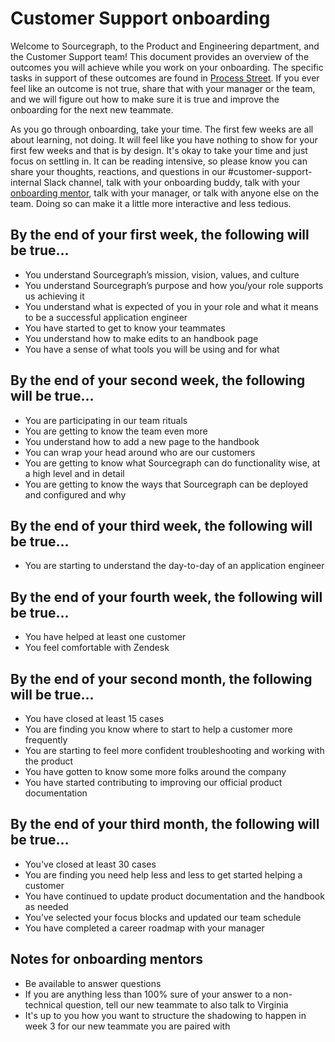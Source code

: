 # Customer Support onboarding

Welcome to Sourcegraph, to the Product and Engineering department, and the Customer Support team! This document provides an overview of the outcomes you will achieve while you work on your onboarding. The specific tasks in support of these outcomes are found in [Process Street](https://app.process.st/reports). If you ever feel like an outcome is not true, share that with your manager or the team, and we will figure out how to make sure it is true and improve the onboarding for the next new teammate.

As you go through onboarding, take your time. The first few weeks are all about learning, not doing. It will feel like you have nothing to show for your first few weeks and that is by design. It's okay to take your time and just focus on settling in. It can be reading intensive, so please know you can share your thoughts, reactions, and questions in our #customer-support-internal Slack channel, talk with your onboarding buddy, talk with your [onboarding mentor](../roles/cs-onboard-mentor.md), talk with your manager, or talk with anyone else on the team. Doing so can make it a little more interactive and less tedious.

## By the end of your first week, the following will be true...

- You understand Sourcegraph’s mission, vision, values, and culture
- You understand Sourcegraph’s purpose and how you/your role supports us achieving it
- You understand what is expected of you in your role and what it means to be a successful application engineer
- You have started to get to know your teammates
- You understand how to make edits to an handbook page
- You have a sense of what tools you will be using and for what

## By the end of your second week, the following will be true...

- You are participating in our team rituals
- You are getting to know the team even more
- You understand how to add a new page to the handbook
- You can wrap your head around who are our customers
- You are getting to know what Sourcegraph can do functionality wise, at a high level and in detail
- You are getting to know the ways that Sourcegraph can be deployed and configured and why

## By the end of your third week, the following will be true...

- You are starting to understand the day-to-day of an application engineer

## By the end of your fourth week, the following will be true...

- You have helped at least one customer
- You feel comfortable with Zendesk

## By the end of your second month, the following will be true...

- You have closed at least 15 cases
- You are finding you know where to start to help a customer more frequently
- You are starting to feel more confident troubleshooting and working with the product
- You have gotten to know some more folks around the company
- You have started contributing to improving our official product documentation

## By the end of your third month, the following will be true…

- You've closed at least 30 cases
- You are finding you need help less and less to get started helping a customer
- You have continued to update product documentation and the handbook as needed
- You’ve selected your focus blocks and updated our team schedule
- You have completed a career roadmap with your manager

## Notes for onboarding mentors

- Be available to answer questions
- If you are anything less than 100% sure of your answer to a non-technical question, tell our new teammate to also talk to Virginia
- It's up to you how you want to structure the shadowing to happen in week 3 for our new teammate you are paired with

